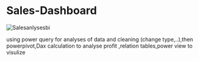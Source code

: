 # Sales-Dashboard

![Salesanlysesbi](https://github.com/norayehia/Sales-Dashboard/assets/52428892/ea806777-2652-49b9-b63f-d8aa0b8c9868)


using power query for analyses of data and cleaning (change type,..),then powerpivot,Dax calculation to analyse profit  ,relation tables,power view to visulize 
